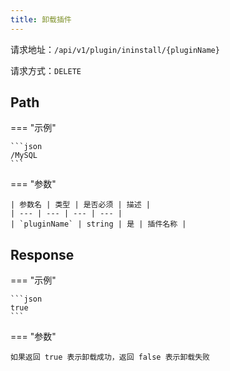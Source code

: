 ```yaml
---
title: 卸载插件
---
```


请求地址：`/api/v1/plugin/ininstall/{pluginName}`

请求方式：`DELETE`

## Path

=== "示例"
    
    ```json
    /MySQL
    ```

=== "参数"

    | 参数名 | 类型 | 是否必须 | 描述 |
    | --- | --- | --- | --- |
    | `pluginName` | string | 是 | 插件名称 |

## Response

=== "示例"

    ```json
    true
    ```

=== "参数"

    如果返回 true 表示卸载成功，返回 false 表示卸载失败
